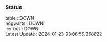 ### Status


table : DOWN  
hogwarts : DOWN  
icy-bot : DOWN  
Latest Update : 2024-01-23 03:08:56.368822
